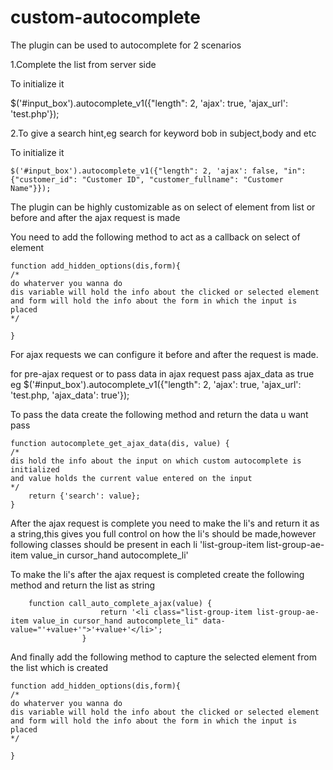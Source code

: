# custom-autocomplete


The plugin can be used to autocomplete for 2 scenarios

1.Complete the list from server side

To initialize it 

$('#input_box').autocomplete_v1({"length": 2, 'ajax': true, 'ajax_url': 'test.php'});

2.To give a search hint,eg search for keyword bob in subject,body and etc

To initialize it 

	$('#input_box').autocomplete_v1({"length": 2, 'ajax': false, "in": {"customer_id": "Customer ID", "customer_fullname": "Customer Name"}});

The plugin can be highly customizable as on select of element from list or before and after the ajax request is made 

You need to add the following method to act as a callback on select of element

	function add_hidden_options(dis,form){
	/*
	do whaterver you wanna do 
	dis variable will hold the info about the clicked or selected element and form will hold the info about the form in which the input is placed
	*/

	}

For ajax requests we can configure it before and after the request is made.

for pre-ajax request or to pass data in ajax request
pass ajax_data as true
eg
	$('#input_box').autocomplete_v1({"length": 2, 'ajax': true, 'ajax_url': 'test.php, 'ajax_data': true'});

To pass the data create the following method and return the data u want pass

	function autocomplete_get_ajax_data(dis, value) {
	/* 
	dis hold the info about the input on which custom autocomplete is initialized
	and value holds the current value entered on the input
	*/
		return {'search': value};
	}

After the ajax request is complete you need to make the li's and return it as a string,this gives you full control on how the li's should be made,however following classes should be present in each li 'list-group-item list-group-ae-item value_in cursor_hand autocomplete_li'

To make the li's after the ajax request is completed create the following method and return the list as string

		function call_auto_complete_ajax(value) {
						return '<li class="list-group-item list-group-ae-item value_in cursor_hand autocomplete_li" data-value="'+value+'">'+value+'</li>';
					}
					
And finally add the following method to capture the selected element from the list which is created

	function add_hidden_options(dis,form){
	/*
	do whaterver you wanna do 
	dis variable will hold the info about the clicked or selected element and form will hold the info about the form in which the input is placed
	*/

	}
            





